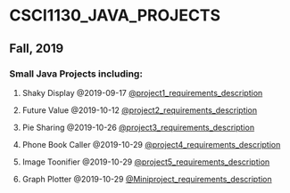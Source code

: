# CSCI1130_JAVA_PROJECTS

## Fall, 2019 
### Small Java Projects including:


1. Shaky Display     @2019-09-17 [@project1_requirements_description](https://github.com/dongminkim0220/CSCI1130_JAVA_PROJECTS/blob/master/JAVA_ASG1/assignment1_ShakyDisplay.pdf)
2. Future Value      @2019-10-12 [@project2_requirements_description](https://github.com/dongminkim0220/CSCI1130_JAVA_PROJECTS/blob/master/JAVA_ASG2/assignment2_FutureValue.pdf)
3. Pie Sharing       @2019-10-26 [@project3_requirements_description](https://github.com/dongminkim0220/CSCI1130_JAVA_PROJECTS/blob/master/JAVA_ASG3/Assignment3_PieSharing.pdf)
4. Phone Book Caller @2019-10-29 [@project4_requirements_description](https://github.com/dongminkim0220/CSCI1130_JAVA_PROJECTS/blob/master/JAVA_ASG4/assignment4_PhoneBookCaller_v1.pdf)
5. Image Toonifier   @2019-10-29 [@project5_requirements_description](https://github.com/dongminkim0220/CSCI1130_JAVA_PROJECTS/blob/master/JAVA_ASG5/assignment5_ImageToonifier_v3.pdf)

6. Graph Plotter     @2019-10-29 [@Miniproject_requirements_description](https://github.com/dongminkim0220/CSCI1130_JAVA_PROJECTS/blob/master/JAVA_ASG5/assignment5_ImageToonifier_v3.pdf)
